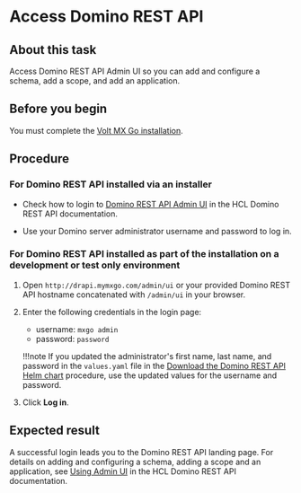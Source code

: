 # Access Domino REST API

## About this task

Access Domino REST API Admin UI so you can add and configure a schema, add a scope, and add an application.

## Before you begin

You must complete the [Volt MX Go installation](../tutorials/installation.md).

## Procedure

### For Domino REST API installed via an installer

- Check how to login to [Domino REST API Admin UI](https://opensource.hcltechsw.com/Domino-rest-api/tutorial/adminui.html#login) in the HCL Domino REST API documentation.

- Use your Domino server administrator username and password to log in.

### For Domino REST API installed as part of the installation on a development or test only environment

1. Open `http://drapi.mymxgo.com/admin/ui` or your provided Domino REST API hostname concatenated with `/admin/ui` in your browser. 
2. Enter the following credentials in the login page: 

    - username: `mxgo admin`
    - password: `password` 

    !!!note
        If you updated the administrator's first name, last name, and password in the `values.yaml` file in the [Download the Domino REST API Helm chart](../tutorials/downloadhelmchart.md#download-the-domino-rest-api-helm-chart) procedure, use the updated values for the username and password.

3. Click **Log in**.

## Expected result

A successful login leads you to the Domino REST API landing page. For details on adding and configuring a schema, adding a scope and an application, see [Using Admin UI](https://opensource.hcltechsw.com/Domino-rest-api/references/usingwebui/index.html) in the HCL Domino REST API documentation. 
